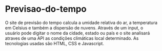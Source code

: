 # Previsao-do-tempo
O site de previsão do tempo calcula a umidade relativa do ar, a temperatura em Celsius e também a dispersão de nuvens. Através de um input, o usuário pode digitar o nome da cidade, estado ou país e o site analisará atraves de uma API as condições climáticas local determinado. As tecnologias usadas são HTML, CSS e Javascript.
